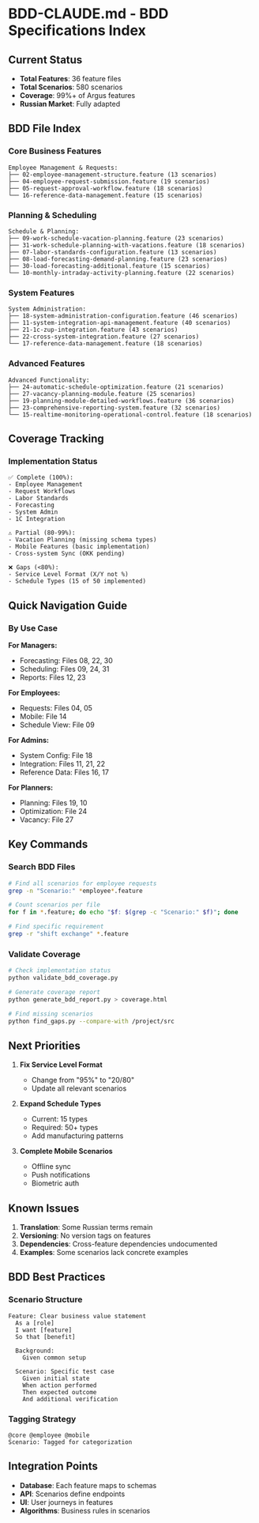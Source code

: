 # BDD-CLAUDE.md - BDD Specifications Index

## Current Status
- **Total Features**: 36 feature files
- **Total Scenarios**: 580 scenarios
- **Coverage**: 99%+ of Argus features
- **Russian Market**: Fully adapted

## BDD File Index

### Core Business Features
```
Employee Management & Requests:
├── 02-employee-management-structure.feature (13 scenarios)
├── 04-employee-request-submission.feature (19 scenarios)
├── 05-request-approval-workflow.feature (18 scenarios)
└── 16-reference-data-management.feature (15 scenarios)
```

### Planning & Scheduling
```
Schedule & Planning:
├── 09-work-schedule-vacation-planning.feature (23 scenarios)
├── 31-work-schedule-planning-with-vacations.feature (18 scenarios)
├── 07-labor-standards-configuration.feature (13 scenarios)
├── 08-load-forecasting-demand-planning.feature (23 scenarios)
├── 30-load-forecasting-additional.feature (15 scenarios)
└── 10-monthly-intraday-activity-planning.feature (22 scenarios)
```

### System Features
```
System Administration:
├── 18-system-administration-configuration.feature (46 scenarios)
├── 11-system-integration-api-management.feature (40 scenarios)
├── 21-1c-zup-integration.feature (43 scenarios)
├── 22-cross-system-integration.feature (27 scenarios)
└── 17-reference-data-management.feature (18 scenarios)
```

### Advanced Features
```
Advanced Functionality:
├── 24-automatic-schedule-optimization.feature (21 scenarios)
├── 27-vacancy-planning-module.feature (25 scenarios)
├── 19-planning-module-detailed-workflows.feature (36 scenarios)
├── 23-comprehensive-reporting-system.feature (32 scenarios)
└── 15-realtime-monitoring-operational-control.feature (18 scenarios)
```

## Coverage Tracking

### Implementation Status
```
✅ Complete (100%):
- Employee Management
- Request Workflows  
- Labor Standards
- Forecasting
- System Admin
- 1C Integration

⚠️ Partial (80-99%):
- Vacation Planning (missing schema types)
- Mobile Features (basic implementation)
- Cross-system Sync (OKK pending)

❌ Gaps (<80%):
- Service Level Format (X/Y not %)
- Schedule Types (15 of 50 implemented)
```

## Quick Navigation Guide

### By Use Case

**For Managers:**
- Forecasting: Files 08, 22, 30
- Scheduling: Files 09, 24, 31
- Reports: Files 12, 23

**For Employees:**
- Requests: Files 04, 05
- Mobile: File 14
- Schedule View: File 09

**For Admins:**
- System Config: File 18
- Integration: Files 11, 21, 22
- Reference Data: Files 16, 17

**For Planners:**
- Planning: Files 19, 10
- Optimization: File 24
- Vacancy: File 27

## Key Commands

### Search BDD Files
```bash
# Find all scenarios for employee requests
grep -n "Scenario:" *employee*.feature

# Count scenarios per file
for f in *.feature; do echo "$f: $(grep -c "Scenario:" $f)"; done

# Find specific requirement
grep -r "shift exchange" *.feature
```

### Validate Coverage
```bash
# Check implementation status
python validate_bdd_coverage.py

# Generate coverage report
python generate_bdd_report.py > coverage.html

# Find missing scenarios
python find_gaps.py --compare-with /project/src
```

## Next Priorities

1. **Fix Service Level Format**
   - Change from "95%" to "20/80"
   - Update all relevant scenarios

2. **Expand Schedule Types**
   - Current: 15 types
   - Required: 50+ types
   - Add manufacturing patterns

3. **Complete Mobile Scenarios**
   - Offline sync
   - Push notifications
   - Biometric auth

## Known Issues

1. **Translation**: Some Russian terms remain
2. **Versioning**: No version tags on features
3. **Dependencies**: Cross-feature dependencies undocumented
4. **Examples**: Some scenarios lack concrete examples

## BDD Best Practices

### Scenario Structure
```gherkin
Feature: Clear business value statement
  As a [role]
  I want [feature]
  So that [benefit]

  Background:
    Given common setup

  Scenario: Specific test case
    Given initial state
    When action performed
    Then expected outcome
    And additional verification
```

### Tagging Strategy
```gherkin
@core @employee @mobile
Scenario: Tagged for categorization
```

## Integration Points

- **Database**: Each feature maps to schemas
- **API**: Scenarios define endpoints
- **UI**: User journeys in features
- **Algorithms**: Business rules in scenarios
